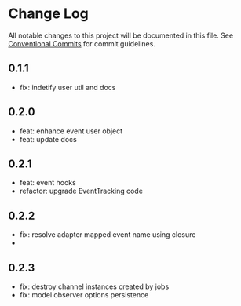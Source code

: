# Change Log

All notable changes to this project will be documented in this file.
See [Conventional Commits](https://conventionalcommits.org) for commit guidelines.

## 0.1.1

- fix: indetify user util and docs

## 0.2.0

- feat: enhance event user object
- feat: update docs

## 0.2.1

- feat: event hooks
- refactor: upgrade EventTracking code

## 0.2.2

- fix: resolve adapter mapped event name using closure
-

## 0.2.3

- fix: destroy channel instances created by jobs
- fix: model observer options persistence
